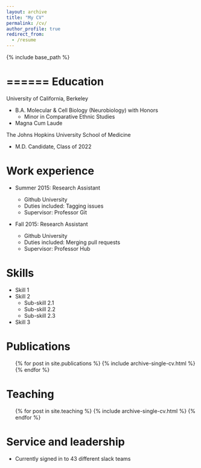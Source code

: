 ```yaml
---
layout: archive
title: "My CV"
permalink: /cv/
author_profile: true
redirect_from:
  - /resume
---
```


{% include base_path %}


======
Education
======
University of California, Berkeley
* B.A. Molecular & Cell Biology (Neurobiology) with Honors
  * Minor in Comparative Ethnic Studies
* Magna Cum Laude

The Johns Hopkins University School of Medicine
* M.D. Candidate, Class of 2022

Work experience
======
* Summer 2015: Research Assistant
  * Github University
  * Duties included: Tagging issues
  * Supervisor: Professor Git

* Fall 2015: Research Assistant
  * Github University
  * Duties included: Merging pull requests
  * Supervisor: Professor Hub
  
Skills
======
* Skill 1
* Skill 2
  * Sub-skill 2.1
  * Sub-skill 2.2
  * Sub-skill 2.3
* Skill 3

Publications
======
  <ul>{% for post in site.publications %}
    {% include archive-single-cv.html %}
  {% endfor %}</ul>
  
Teaching
======
  <ul>{% for post in site.teaching %}
    {% include archive-single-cv.html %}
  {% endfor %}</ul>
  
Service and leadership
======
* Currently signed in to 43 different slack teams
